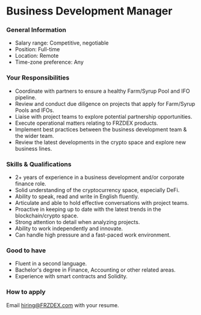 # Business Development Manager

### General Information

* Salary range: Competitive, negotiable
* Position: Full-time
* Location: Remote
* Time-zone preference: Any

### Your Responsibilities

* Coordinate with partners to ensure a healthy Farm/Syrup Pool and IFO pipeline.
* Review and conduct due diligence on projects that apply for Farm/Syrup Pools and IFOs.
* Liaise with project teams to explore potential partnership opportunities.
* Execute operational matters relating to FRZDEX products.
* Implement best practices between the business development team & the wider team.
* Review the latest developments in the crypto space and explore new business lines.

### Skills & Qualifications

* 2+ years of experience in a business development and/or corporate finance role.
* Solid understanding of the cryptocurrency space, especially DeFi.
* Ability to speak, read and write in English fluently.
* Articulate and able to hold effective conversations with project teams.
* Proactive in keeping up to date with the latest trends in the blockchain/crypto space.
* Strong attention to detail when analyzing projects.
* Ability to work independently and innovate.
* Can handle high pressure and a fast-paced work environment.

### Good to have

* Fluent in a second language.
* Bachelor's degree in Finance, Accounting or other related areas.
* Experience with smart contracts and Solidity.

### How to apply

Email hiring@FRZDEX.com with your resume.
